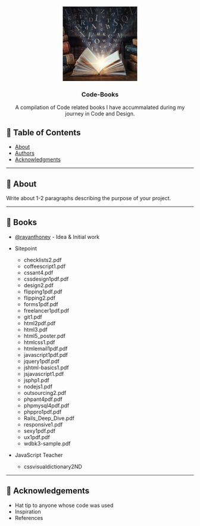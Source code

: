 <p align="center">
  <a href="" rel="noopener">
 <img width=200px height=200px src="/Code_Book.png" alt="Code-Book logo"></a>
</p>

<h3 align="center">Code-Books</h3>

<p align="center"> A compilation of Code related books I have accummalated during my journey in Code and Design.
    <br> 
</p>

## 📝 Table of Contents
- [About](#about)
- [Authors](#authors)
- [Acknowledgments](#acknowledgement)

---

## 🧐 About <a name = "about"></a>
Write about 1-2 paragraphs describing the purpose of your project.

---

## 📔 Books <a name = "Books"></a>
- [@rayanthoney](https://github.com/rayanthoney) - Idea & Initial work
- Sitepoint
  - checklists2.pdf
  - coffeescript1.pdf
  - cssant4.pdf
  - cssdesign1pdf.pdf
  - design2.pdf
  - flipping1pdf.pdf
  - flipping2.pdf
  - forms1pdf.pdf
  - freelancer1pdf.pdf
  - git1.pdf
  - html2pdf.pdf
  - html3.pdf
  - html5_poster.pdf
  - htmlcss1.pdf
  - htmlemail1pdf.pdf
  - javascript1pdf.pdf
  - jquery1pdf.pdf
  - jshtml-basics1.pdf
  - jsjavascript1.pdf
  - jsphp1.pdf
  - nodejs1.pdf
  - outsourcing2.pdf
  - phpant4pdf.pdf
  - phpmysql4pdf.pdf
  - phppro1pdf.pdf
  - Rails_Deep_Dive.pdf
  - responsive1.pdf
  - sexy1pdf.pdf
  - ux1pdf.pdf
  - wdbk3-sample.pdf


- JavaScript Teacher
   - cssvisualdictionary2ND


---



## 🎉 Acknowledgements <a name = "acknowledgement"></a>
- Hat tip to anyone whose code was used
- Inspiration
- References


